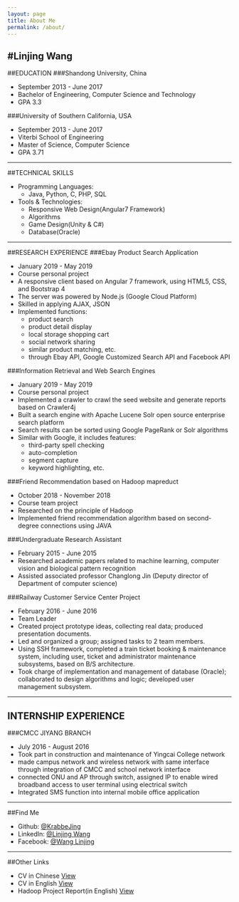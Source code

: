 ```yaml
---
layout: page
title: About Me
permalink: /about/
---
```


#Linjing Wang
---
##EDUCATION
###Shandong University, China
* September 2013 - June 2017
* Bachelor of Engineering, Computer Science and Technology
* GPA 3.3

###University of Southern California, USA
* September 2013 - June 2017
* Viterbi School of Engineering
* Master of Science, Computer Science 
* GPA 3.71
---
##TECHNICAL SKILLS
* Programming Languages: 
    * Java, Python, C, PHP, SQL
* Tools & Technologies: 
    * Responsive Web Design(Angular7 Framework)
    * Algorithms
    * Game Design(Unity & C#)
    * Database(Oracle)
---
##RESEARCH EXPERIENCE
###Ebay Product Search Application
* January 2019 - May 2019
* Course personal project
* A responsive client based on Angular 7 framework, using HTML5, CSS, and Bootstrap 4
* The server was powered by Node.js (Google Cloud Platform)
* Skilled in applying AJAX, JSON
* Implemented functions: 
    * product search
    * product detail display
    * local storage shopping cart
    * social network sharing
    * similar product matching, etc. 
    * through Ebay API, Google Customized Search API and Facebook API

###Information Retrieval and Web Search Engines 
* January 2019 - May 2019 
* Course personal project
* Implemented a crawler to crawl the seed website and generate reports based on Crawler4j
* Built a search engine with Apache Lucene Solr open source enterprise search platform
* Search results can be sorted using Google PageRank or Solr algorithms
* Similar with Google, it includes features:
    * third-party spell checking
    * auto-completion
    * segment capture
    * keyword highlighting, etc.

###Friend Recommendation based on Hadoop mapreduct
* October 2018 - November 2018
* Course team project
* Researched on the principle of Hadoop
* Implemented friend recommendation algorithm based on second-degree connections using JAVA

###Undergraduate Research Assistant
* February 2015 - June 2015
* Researched academic papers related to machine learning, computer vision and biological pattern recognition
* Assisted associated professor Changlong Jin (Deputy director of Department of computer science)

###Railway Customer Service Center Project
* February 2016 - June 2016
* Team Leader
* Created project prototype ideas, collecting real data; produced presentation documents.
* Led and organized a group; assigned tasks to 2 team members.
* Using SSH framework, completed a train ticket booking & maintenance system, including user, ticket and administrator maintenance subsystems, based on B/S architecture.
* Took charge of implementation and management of database (Oracle); collaborated to design algorithms and logic; developed user management subsystem.
---
## INTERNSHIP EXPERIENCE
###CMCC JIYANG BRANCH
* July 2016 - August 2016
* Took part in construction and maintenance of Yingcai College network
* made campus network and wireless network with same interface through integration of CMCC and school network interface
* connected ONU and AP through switch, assigned IP to enable wired broadband access to user terminal using electrical switch
* Integrated SMS function into internal mobile office application 
---
##Find Me
* Github: [@KrabbeJing](https://github.com/KrabbeJing/)
* LinkedIn: [@Linjing Wang](https://www.linkedin.com/in/linjingwang/)
* Facebook: [@Wang Linjing](https://www.facebook.com/KrabbeJing)
---
##Other Links
* CV in Chinese [View](https://docs.wixstatic.com/ugd/2bc39c_e79fae4e418b4a34ab53ebd79eb63ba6.pdf)
* CV in English [View](https://docs.wixstatic.com/ugd/2bc39c_948f2bca97234383b5c2431cdd4a41e5.pdf)
* Hadoop Project Report(in English) [View](https://docs.google.com/document/d/1COGC6vHa6j-9noh6HcUqCA50n_VCLL1wcYdHEd2jwA8/edit)
